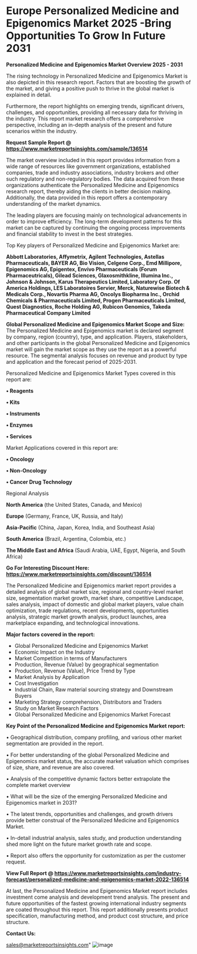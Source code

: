 # Europe Personalized Medicine and Epigenomics Market 2025 -Bring Opportunities To Grow In Future 2031

<Strong> Personalized Medicine and Epigenomics Market Overview 2025 - 2031</strong>

The rising technology in Personalized Medicine and Epigenomics Market is also depicted in this research report. Factors that are boosting the growth of the market, and giving a positive push to thrive in the global market is explained in detail.

Furthermore, the report highlights on emerging trends, significant drivers, challenges, and opportunities, providing all necessary data for thriving in the industry. This report market research offers a comprehensive perspective, including an in-depth analysis of the present and future scenarios within the industry.

<strong>Request Sample Report @ <a href=https://www.marketreportsinsights.com/sample/136514>https://www.marketreportsinsights.com/sample/136514</a></strong>

The market overview included in this report provides information from a wide range of resources like government organizations, established companies, trade and industry associations, industry brokers and other such regulatory and non-regulatory bodies. The data acquired from these organizations authenticate the Personalized Medicine and Epigenomics research report, thereby aiding the clients in better decision making. Additionally, the data provided in this report offers a contemporary understanding of the market dynamics.

The leading players are focusing mainly on technological advancements in order to improve efficiency. The long-term development patterns for this market can be captured by continuing the ongoing process improvements and financial stability to invest in the best strategies.

Top Key players of Personalized Medicine and Epigenomics Market are:

<strong>Abbott Laboratories, Affymetrix, Agilent Technologies, Astellas Pharmaceuticals, BAYER AG, Bio Vision, Celgene Corp., Emd Millipore, Epigenomics AG, Epigentex, Envivo Pharmaceuticals (Forum Pharmaceutricals), Gilead Sciences, Glaxosmithkline, Illumina Inc., Johnson & Johnson, Karus Therapeutics Limited, Laboratory Corp. Of America Holdings, LES Laboratoires Servier, Merck, Naturewise Biotech & Medicals Corp., Novartis Pharma AG, Oncolys Biopharma Inc., Orchid Chemicals & Pharmaceuticals Limited, Progen Pharmaceuticals Limited, Quest Diagnostics, Roche Holding AG, Rubicon Genomics, Takeda Pharmaceutical Company Limited</strong>

<strong><b>Global Personalized Medicine and Epigenomics Market Scope and Size:</b></strong>
The Personalized Medicine and Epigenomics market is declared segment by company, region (country), type, and application. Players, stakeholders, and other participants in the global Personalized Medicine and Epigenomics market will gain the market scope as they use the report as a powerful resource. The segmental analysis focuses on revenue and product by type and application and the forecast period of 2025-2031.

Personalized Medicine and Epigenomics Market Types covered in this report are:

<strong>• Reagents

• Kits

• Instruments

• Enzymes

• Services</strong>

Market Applications covered in this report are:

<strong>• Oncology

• Non-Oncology

• Cancer Drug Technology</strong> 

Regional Analysis

<strong>North America</strong> (the United States, Canada, and Mexico)

<strong>Europe</strong> (Germany, France, UK, Russia, and Italy)

<strong>Asia-Pacific</strong> (China, Japan, Korea, India, and Southeast Asia)

<strong>South America</strong> (Brazil, Argentina, Colombia, etc.)

<strong>The Middle East and Africa</strong> (Saudi Arabia, UAE, Egypt, Nigeria, and South Africa)

<strong>Go For Interesting Discount Here: <a href=https://www.marketreportsinsights.com/discount/136514>https://www.marketreportsinsights.com/discount/136514</a></strong>

The Personalized Medicine and Epigenomics market report provides a detailed analysis of global market size, regional and country-level market size, segmentation market growth, market share, competitive Landscape, sales analysis, impact of domestic and global market players, value chain optimization, trade regulations, recent developments, opportunities analysis, strategic market growth analysis, product launches, area marketplace expanding, and technological innovations.

<strong><b>Major factors covered in the report:</b></strong>
<ul>
  <li>Global Personalized Medicine and Epigenomics Market </li>
  <li>Economic Impact on the Industry</li>
  <li>Market Competition in terms of Manufacturers</li>
  <li>Production, Revenue (Value) by geographical segmentation</li>
  <li>Production, Revenue (Value), Price Trend by Type</li>
  <li>Market Analysis by Application</li>
  <li>Cost Investigation</li>
  <li>Industrial Chain, Raw material sourcing strategy and Downstream Buyers</li>
  <li>Marketing Strategy comprehension, Distributors and Traders</li>
  <li>Study on Market Research Factors</li>
  <li>Global Personalized Medicine and Epigenomics Market Forecast</li>
</ul>

<strong><b>Key Point of the Personalized Medicine and Epigenomics Market report:</b></strong>

• Geographical distribution, company profiling, and various other market segmentation are provided in the report.

• For better understanding of the global Personalized Medicine and Epigenomics market status, the accurate market valuation which comprises of size, share, and revenue are also covered.

• Analysis of the competitive dynamic factors better extrapolate the complete market overview

• What will be the size of the emerging Personalized Medicine and Epigenomics market in 2031?

• The latest trends, opportunities and challenges, and growth drivers provide better construal of the Personalized Medicine and Epigenomics Market.

• In-detail industrial analysis, sales study, and production understanding shed more light on the future market growth rate and scope.

• Report also offers the opportunity for customization as per the customer request.

<strong><b>View Full Report @ <a href=https://www.marketreportsinsights.com/industry-forecast/personalized-medicine-and-epigenomics-market-2022-136514>https://www.marketreportsinsights.com/industry-forecast/personalized-medicine-and-epigenomics-market-2022-136514</a></b></strong>


At last, the Personalized Medicine and Epigenomics Market report includes investment come analysis and development trend analysis. The present and future opportunities of the fastest growing international industry segments are coated throughout this report. This report additionally presents product specification, manufacturing method, and product cost structure, and price structure.

<strong>Contact Us:</strong>

sales@marketreportsinsights.com"
![image](https://github.com/user-attachments/assets/40b36738-c0b8-4e69-b45a-9418a2b0fe5d)
